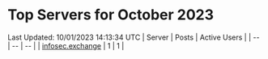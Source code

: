 # Top Servers for October 2023
Last Updated: 10/01/2023 14:13:34 UTC
| Server | Posts | Active Users |
| -- | -- | -- |
| [infosec.exchange](https://infosec.exchange/tags/PowerShell) | 1 | 1 |
